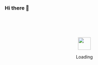### Hi there 👋

<div align="center">
  <br />
	<br />
	<br />
	<br />
	<img src="https://stylishthemes.github.io/GitHub-Dark/images/octocat-spinner-smil.min.svg" width="40" height="40" />
	<p>Loading</p>
	<br />
	<br />
	<br />
	<br />
</div>
